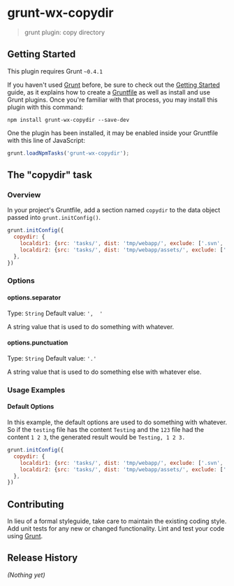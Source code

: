 # grunt-wx-copydir

> grunt plugin: copy directory

## Getting Started
This plugin requires Grunt `~0.4.1`

If you haven't used [Grunt](http://gruntjs.com/) before, be sure to check out the [Getting Started](http://gruntjs.com/getting-started) guide, as it explains how to create a [Gruntfile](http://gruntjs.com/sample-gruntfile) as well as install and use Grunt plugins. Once you're familiar with that process, you may install this plugin with this command:

```shell
npm install grunt-wx-copydir --save-dev
```

One the plugin has been installed, it may be enabled inside your Gruntfile with this line of JavaScript:

```js
grunt.loadNpmTasks('grunt-wx-copydir');
```

## The "copydir" task

### Overview
In your project's Gruntfile, add a section named `copydir` to the data object passed into `grunt.initConfig()`.

```js
grunt.initConfig({
  copydir: {
    localdir1: {src: 'tasks/', dist: 'tmp/webapp/', exclude: ['.svn', '.DS_Store']},
    localdir2: {src: 'tasks/', dist: 'tmp/webapp/assets/', exclude: ['.svn', '.DS_Store']}
  },
})
```

### Options

#### options.separator
Type: `String`
Default value: `',  '`

A string value that is used to do something with whatever.

#### options.punctuation
Type: `String`
Default value: `'.'`

A string value that is used to do something else with whatever else.

### Usage Examples

#### Default Options
In this example, the default options are used to do something with whatever. So if the `testing` file has the content `Testing` and the `123` file had the content `1 2 3`, the generated result would be `Testing, 1 2 3.`

```js
grunt.initConfig({
  copydir: {
    localdir1: {src: 'tasks/', dist: 'tmp/webapp/', exclude: ['.svn', '.DS_Store']},
    localdir2: {src: 'tasks/', dist: 'tmp/webapp/assets/', exclude: ['.svn', '.DS_Store']}
  },
})
```


## Contributing
In lieu of a formal styleguide, take care to maintain the existing coding style. Add unit tests for any new or changed functionality. Lint and test your code using [Grunt](http://gruntjs.com/).

## Release History
_(Nothing yet)_
